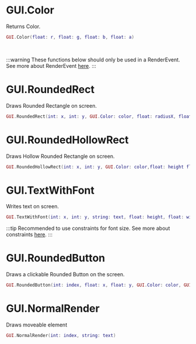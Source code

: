 # GUI.Color
Returns Color.
```lua
GUI.Color(float: r, float: g, float: b, float: a) 
```
<br/>

:::warning
These functions below should only be used in a RenderEvent. See more about RenderEvent [here](global.md).
:::

# GUI.RoundedRect
Draws Rounded Rectangle on screen.
```lua
GUI.RoundedRect(int: x, int: y, GUI.Color: color, float: radiusX, float: radiusY, float: height, float: width)
```

# GUI.RoundedHollowRect
Draws Hollow Rounded Rectangle on screen.
```lua
GUI.RoundedHollowRect(int: x, int: y, GUI.Color: color,float: height float: width, float: rounding, float: shadowSize)
```

# GUI.TextWithFont
Writes text on screen.
```lua
GUI.TextWithFont(int: x, int: y, string: text, float: height, float: width, float: fontSize) 
```
:::tip
Recommended to use constraints for font size. See more about constraints [here](constraints.md).
:::

# GUI.RoundedButton
Draws a clickable Rounded Button on the screen.
```lua
GUI.RoundedButton(int: index, float: x, float: y, GUI.Color: color, GUI.Color: textColor, string: text, float: width, float: height, float: radiusX, float: radiusY, bool: glow) → boolean  
```

# GUI.NormalRender
Draws moveable element 
```lua
GUI.NormalRender(int: index, string: text)
```